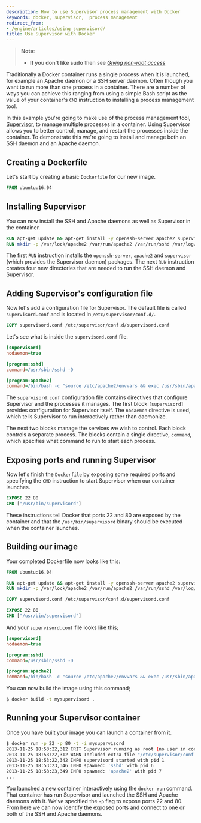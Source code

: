 ```yaml
---
description: How to use Supervisor process management with Docker
keywords: docker, supervisor,  process management
redirect_from:
- /engine/articles/using_supervisord/
title: Use Supervisor with Docker
---
```


> **Note**:
> - **If you don't like sudo** then see [*Giving non-root
>   access*](../installation/binaries.md#giving-non-root-access)

Traditionally a Docker container runs a single process when it is launched, for
example an Apache daemon or a SSH server daemon. Often though you want to run
more than one process in a container. There are a number of ways you can
achieve this ranging from using a simple Bash script as the value of your
container's `CMD` instruction to installing a process management tool.

In this example you're going to make use of the process management tool,
[Supervisor](http://supervisord.org/), to manage multiple processes in a
container. Using Supervisor allows you to better control, manage, and restart
the processes inside the container. To demonstrate this we're going to install
and manage both an SSH daemon and an Apache daemon.

## Creating a Dockerfile

Let's start by creating a basic `Dockerfile` for our new image.

```Dockerfile
FROM ubuntu:16.04
```

## Installing Supervisor

You can now install the SSH and Apache daemons as well as Supervisor in the
container.

```Dockerfile
RUN apt-get update && apt-get install -y openssh-server apache2 supervisor
RUN mkdir -p /var/lock/apache2 /var/run/apache2 /var/run/sshd /var/log/supervisor
```

The first `RUN` instruction installs the `openssh-server`, `apache2` and
`supervisor` (which provides the Supervisor daemon) packages. The next `RUN`
instruction creates four new directories that are needed to run the SSH daemon
and Supervisor.

## Adding Supervisor's configuration file

Now let's add a configuration file for Supervisor. The default file is called
`supervisord.conf` and is located in `/etc/supervisor/conf.d/`.

```Dockerfile
COPY supervisord.conf /etc/supervisor/conf.d/supervisord.conf
```

Let's see what is inside the `supervisord.conf` file.

```ini
[supervisord]
nodaemon=true

[program:sshd]
command=/usr/sbin/sshd -D

[program:apache2]
command=/bin/bash -c "source /etc/apache2/envvars && exec /usr/sbin/apache2 -DFOREGROUND"
```

The `supervisord.conf` configuration file contains directives that configure
Supervisor and the processes it manages. The first block `[supervisord]`
provides configuration for Supervisor itself. The `nodaemon` directive is used,
which tells Supervisor to run interactively rather than daemonize.

The next two blocks manage the services we wish to control. Each block controls
a separate process. The blocks contain a single directive, `command`, which
specifies what command to run to start each process.

## Exposing ports and running Supervisor

Now let's finish the `Dockerfile` by exposing some required ports and
specifying the `CMD` instruction to start Supervisor when our container
launches.

```Dockerfile
EXPOSE 22 80
CMD ["/usr/bin/supervisord"]
```

These instructions tell Docker that ports 22 and 80 are exposed  by the
container and that the `/usr/bin/supervisord` binary should be executed when
the container launches.

## Building our image

Your completed Dockerfile now looks like this:

```Dockerfile
FROM ubuntu:16.04

RUN apt-get update && apt-get install -y openssh-server apache2 supervisor
RUN mkdir -p /var/lock/apache2 /var/run/apache2 /var/run/sshd /var/log/supervisor

COPY supervisord.conf /etc/supervisor/conf.d/supervisord.conf

EXPOSE 22 80
CMD ["/usr/bin/supervisord"]
```

And your `supervisord.conf` file looks like this;

```ini
[supervisord]
nodaemon=true

[program:sshd]
command=/usr/sbin/sshd -D

[program:apache2]
command=/bin/bash -c "source /etc/apache2/envvars && exec /usr/sbin/apache2 -DFOREGROUND"
```


You can now build the image using this command;

```bash
$ docker build -t mysupervisord .
```

## Running your Supervisor container

Once you have built your image you can launch a container from it.

```bash
$ docker run -p 22 -p 80 -t -i mysupervisord
2013-11-25 18:53:22,312 CRIT Supervisor running as root (no user in config file)
2013-11-25 18:53:22,312 WARN Included extra file "/etc/supervisor/conf.d/supervisord.conf" during parsing
2013-11-25 18:53:22,342 INFO supervisord started with pid 1
2013-11-25 18:53:23,346 INFO spawned: 'sshd' with pid 6
2013-11-25 18:53:23,349 INFO spawned: 'apache2' with pid 7
...
```

You launched a new container interactively using the `docker run` command.
That container has run Supervisor and launched the SSH and Apache daemons with
it. We've specified the `-p` flag to expose ports 22 and 80. From here we can
now identify the exposed ports and connect to one or both of the SSH and Apache
daemons.
